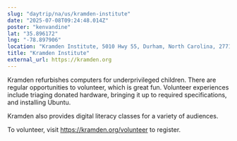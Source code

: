 ```yaml
---
slug: "daytrip/na/us/kramden-institute"
date: "2025-07-08T09:24:48.014Z"
poster: "kenvandine"
lat: "35.896172"
lng: "-78.897906"
location: "Kramden Institute, 5010 Hwy 55, Durham, North Carolina, 27713, United States"
title: "Kramden Institute"
external_url: https://kramden.org
---
```

Kramden refurbishes computers for underprivileged children. There are regular opportunities to volunteer, which is great fun. Volunteer experiences include triaging donated hardware, bringing it up to required specifications, and installing Ubuntu.

Kramden also provides digital literacy classes for a variety of audiences.

To volunteer, visit https://kramden.org/volunteer to register.